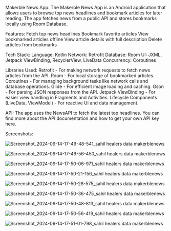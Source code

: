 Makerble News App:
The Makerble News App is an Android application that allows users to browse top news headlines and bookmark articles for later reading.
The app fetches news from a public API and stores bookmarks locally using Room Database.

Features:
Fetch top news headlines
Bookmark favorite articles
View bookmarked articles offline
View article details with full description
Delete articles from bookmarks

Tech Stack:
Language: Kotlin
Network: Retrofit
Database: Room
UI: JXML, Jetpack ViewBinding, RecyclerView, LiveData
Concurrency: Coroutines


Libraries Used:
Retrofit - For making network requests to fetch news articles from the API.
Room - For local storage of bookmarked articles.
Coroutines - For managing background tasks like network calls and database operations.
Glide - For efficient image loading and caching.
Gson - For parsing JSON responses from the API.
Jetpack ViewBinding - For easier view handling in Fragments and Activities.
Lifecycle Components (LiveData, ViewModel) - For reactive UI and data management.

API:
The app uses the NewsAPI to fetch the latest top headlines. You can find more about the API documentation and how to get your own API key here.

Screenshots:

![Screenshot_2024-09-14-17-49-48-541_sahil healers data makerblenews](https://github.com/user-attachments/assets/73985dba-7d9e-48e9-8964-5890aa41687a)

![Screenshot_2024-09-14-17-49-56-450_sahil healers data makerblenews](https://github.com/user-attachments/assets/7f2fa307-aa68-4d0f-9fbe-767a2a41b035)

![Screenshot_2024-09-14-17-50-06-971_sahil healers data makerblenews](https://github.com/user-attachments/assets/b8f8cca6-f511-4a25-accc-7847c131fc83)

![Screenshot_2024-09-14-17-50-21-156_sahil healers data makerblenews](https://github.com/user-attachments/assets/a34bd48f-44d3-443a-b1e7-61e5b1c595bb)

![Screenshot_2024-09-14-17-50-28-575_sahil healers data makerblenews](https://github.com/user-attachments/assets/a9bb0eb6-338d-4b4e-8700-293d465b8522)

![Screenshot_2024-09-14-17-50-36-475_sahil healers data makerblenews](https://github.com/user-attachments/assets/b60da537-a3f5-4083-a38b-839cd4f1b5df)

![Screenshot_2024-09-14-17-50-48-813_sahil healers data makerblenews](https://github.com/user-attachments/assets/55ef0112-da5d-4309-a53a-e83ececa8e30)

![Screenshot_2024-09-14-17-50-56-419_sahil healers data makerblenews](https://github.com/user-attachments/assets/af794820-225b-4e4f-a9d5-3ec1708e6c36)

![Screenshot_2024-09-14-17-51-01-798_sahil healers data makerblenews](https://github.com/user-attachments/assets/f785a782-3feb-4509-9b6b-723238d81e90)









